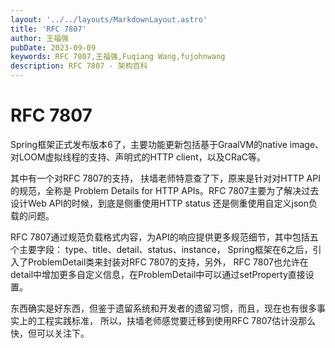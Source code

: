 ```yaml
---
layout: '../../layouts/MarkdownLayout.astro'
title: 'RFC 7807'
author: 王福强
pubDate: 2023-09-09
keywords: RFC 7807,王福强,Fuqiang Wang,fujohnwang
description: RFC 7807 - 架构百科
---
```


# RFC 7807

Spring框架正式发布版本6了，主要功能更新包括基于GraalVM的native image、对LOOM虚拟线程的支持、声明式的HTTP client，以及CRaC等。

其中有一个对RFC 7807的支持， 扶墙老师特意查了下，原来是针对对HTTP API的规范，全称是 Problem Details for HTTP APIs。RFC 7807主要为了解决过去设计Web API的时候，到底是侧重使用HTTP status 还是侧重使用自定义json负载的问题。

RFC 7807通过规范负载格式内容，为API的响应提供更多规范细节，其中包括五个主要字段： type、title、detail、status、instance， Spring框架在6之后，引入了ProblemDetail类来封装对RFC 7807的支持，另外， RFC 7807也允许在detail中增加更多自定义信息，在ProblemDetail中可以通过setProperty直接设置。

东西确实是好东西，但鉴于遗留系统和开发者的遗留习惯，而且，现在也有很多事实上的工程实践标准，
所以，扶墙老师感觉要迁移到使用RFC 7807估计没那么快，但可以关注下。
